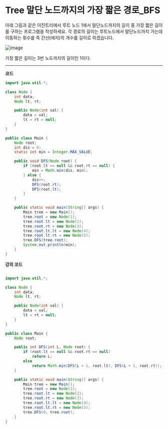 # Tree 말단 노드까지의 가장 짧은 경로\_BFS

아래 그림과 같은 이진트리에서 루트 노드 1에서 말단노드까지의 길이 중 가장 짧은 길이를
구하는 프로그램을 작성하세요.
각 경로의 길이는 루트노드에서 말단노드까지 가는데 이동하는 횟수를 즉 간선(에지)의 개수를
길이로 하겠습니다.

![image](https://cdn.discordapp.com/attachments/879215554379018243/971689753856606258/unknown.png)

가장 짧은 길이는 3번 노드까지의 길이인 1이다.

---

**코드**

```java
import java.util.*;

class Node {
    int data;
    Node lt, rt;

    public Node(int val) {
        data = val;
        lt = rt = null;
    }
}

public class Main {
    Node root;
    int dis = 0;
    static int min = Integer.MAX_VALUE;

    public void DFS(Node root) {
        if (root.lt == null && root.rt == null) {
            min = Math.min(dis, min);
        } else {
            dis++;
            DFS(root.rt);
            DFS(root.lt);
        }
    }

    public static void main(String[] args) {
        Main tree = new Main();
        tree.root = new Node(1);
        tree.root.lt = new Node(2);
        tree.root.rt = new Node(3);
        tree.root.lt.lt = new Node(4);
        tree.root.lt.rt = new Node(5);
        tree.DFS(tree.root);
        System.out.println(min);
    }
}
```

**강의 코드**

```java

import java.util.*;

class Node {
    int data;
    Node lt, rt;

    public Node(int val) {
        data = val;
        lt = rt = null;
    }
}

public class Main {
    Node root;

    public int DFS(int L, Node root) {
        if (root.lt == null && root.rt == null)
            return L;
        else
            return Math.min(DFS(L + 1, root.lt), DFS(L + 1, root.rt));
    }

    public static void main(String[] args) {
        Main tree = new Main();
        tree.root = new Node(1);
        tree.root.lt = new Node(2);
        tree.root.rt = new Node(3);
        tree.root.lt.lt = new Node(4);
        tree.root.lt.rt = new Node(5);
        tree.DFS(0, tree.root);
    }
}
```
